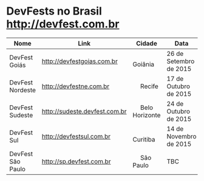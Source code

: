 DevFests no Brasil http://devfest.com.br
==============

Nome               | Link    | Cidade   | Data
---                | ---     | ---      | ---
DevFest Goiás      | http://devfestgoias.com.br    | <img src="http://www.estadosecapitaisdobrasil.com/wp-content/uploads/2014/09/bandeira-goiania-105x72.png" width=16/> Goiânia          | 26 de Setembro de 2015
DevFest Nordeste   | http://devfestne.com.br       | <img src="http://www.estadosecapitaisdobrasil.com/wp-content/uploads/2014/09/bandeira-recife-105x74.png" width=16/> Recife         | 17 de Outubro de 2015
DevFest Sudeste    | http://sudeste.devfest.com.br | <img src="http://www.estadosecapitaisdobrasil.com/wp-content/uploads/2014/09/bandeira-belo-horizonte-105x72.png" width=16/> Belo Horizonte | 24 de Outubro de 2015
DevFest Sul        | http://devfestsul.com.br      | <img src="http://www.estadosecapitaisdobrasil.com/wp-content/uploads/2014/09/bandeira-curitiba-105x73.png" width=16/> Curitiba       | 14 de Novembro de 2015
DevFest São Paulo  | http://sp.devfest.com.br      | <img src="http://www.estadosecapitaisdobrasil.com/wp-content/uploads/2014/09/bandeira-sao-paulo1-105x70.png" width=16/> São Paulo      | TBC

